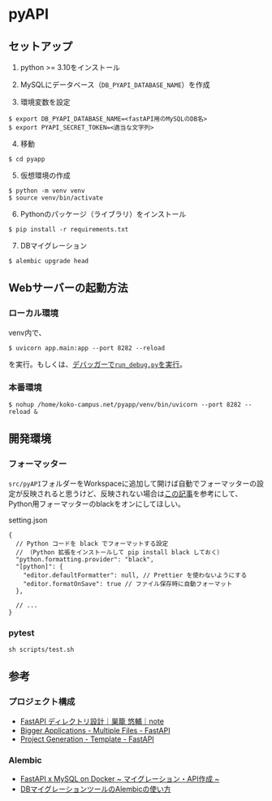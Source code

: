 # pyAPI


## セットアップ
1. python >= 3.10をインストール

2. MySQLにデータベース（`DB_PYAPI_DATABASE_NAME`）を作成

3. 環境変数を設定
```
$ export DB_PYAPI_DATABASE_NAME=<fastAPI用のMySQLのDB名>
$ export PYAPI_SECRET_TOKEN=<適当な文字列>
```

4. 移動
```
$ cd pyapp
```

5. 仮想環境の作成
```
$ python -m venv venv
$ source venv/bin/activate
```

6. Pythonのパッケージ（ライブラリ）をインストール
```
$ pip install -r requirements.txt
```

7. DBマイグレーション
```
$ alembic upgrade head
```


## Webサーバーの起動方法

### ローカル環境
venv内で、
```
$ uvicorn app.main:app --port 8282 --reload
```
を実行。もしくは、[デバッガーで`run_debug.py`を実行](https://fastapi.tiangolo.com/ja/tutorial/debugging/)。

### 本番環境
```
$ nohup /home/koko-campus.net/pyapp/venv/bin/uvicorn --port 8282 --reload &
```


## 開発環境

### フォーマッター
`src/pyAPI`フォルダーをWorkspaceに追加して開けば自動でフォーマッターの設定が反映されると思うけど、反映されない場合は[この記事](https://maku.blog/p/4oybku6/)を参考にして、Python用フォーマッターのblackをオンにしてほしい。

setting.json
```
{
  // Python コードを black でフォーマットする設定
  // （Python 拡張をインストールして pip install black しておく）
  "python.formatting.provider": "black",
  "[python]": {
    "editor.defaultFormatter": null, // Prettier を使わないようにする
    "editor.formatOnSave": true // ファイル保存時に自動フォーマット
  },

  // ...
}
```

### pytest
```
sh scripts/test.sh
```


## 参考

### プロジェクト構成
- [FastAPI ディレクトリ設計｜巣籠 悠輔｜note](https://note.com/yusugomori/n/n9f2c0422dfcd)
- [Bigger Applications - Multiple Files - FastAPI](https://fastapi.tiangolo.com/tutorial/bigger-applications/)
- [Project Generation - Template - FastAPI](https://fastapi.tiangolo.com/project-generation/)

### Alembic
- [FastAPI x MySQL on Docker ~ マイグレーション・API作成 ~](https://zenn.dev/yusugomori/articles/a3d5dc8baf9e386a58e5)
- [DBマイグレーションツールのAlembicの使い方](https://zenn.dev/shimakaze_soft/articles/4c0784d9a87751)
